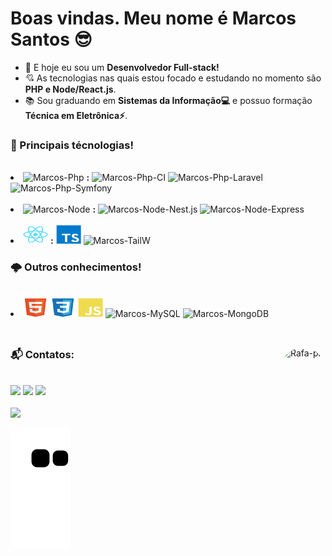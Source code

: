 # Boas vindas. Meu nome é Marcos Santos 😎

- 🔭 E hoje eu sou um **Desenvolvedor Full-stack!**
- 💘 As tecnologias nas quais estou focado e estudando no momento são **PHP e Node/React.js**.
- 📚 Sou graduando em **Sistemas da Informação💻** e possuo formação **Técnica em Eletrônica⚡**.
### 🚀 Principais técnologias!
  <br>
  <div align="flex-start">
    <li>
      <img alt="Marcos-Php" height="30" width="40" src="https://cdn.jsdelivr.net/gh/devicons/devicon/icons/php/php-plain.svg" />
      <strong>:</strong>
      <img alt="Marcos-Php-CI" height="30" width="40" src="https://cdn.jsdelivr.net/gh/devicons/devicon/icons/codeigniter/codeigniter-plain.svg" />
      <img alt="Marcos-Php-Laravel" height="30" width="40" src="https://cdn.jsdelivr.net/gh/devicons/devicon/icons/laravel/laravel-plain.svg" />
      <img alt="Marcos-Php-Symfony" height="30" width="40" src="https://cdn.jsdelivr.net/gh/devicons/devicon/icons/symfony/symfony-original.svg" />
    </li>
  </div>
  <br>
  <div align="flex-start">
    <li>
      <img alt="Marcos-Node" height="30" width="40" src="https://cdn.jsdelivr.net/gh/devicons/devicon/icons/nodejs/nodejs-plain.svg" />
      <strong>:</strong>
      <img alt="Marcos-Node-Nest.js" height="30" width="40" src="https://cdn.jsdelivr.net/gh/devicons/devicon/icons/nestjs/nestjs-plain.svg" />
      <img alt="Marcos-Node-Express" height="30" width="40" src="https://cdn.jsdelivr.net/gh/devicons/devicon/icons/express/express-original.svg" />
    </li>
  </div>
  <br>
  <div align="flex-start">
    <li>
      <img alt="Marcos-React" height="30" width="40" src="https://raw.githubusercontent.com/devicons/devicon/master/icons/react/react-original.svg">
      <strong>:</strong>
      <img alt="Marcos-Ts" height="30" width="40" src="https://raw.githubusercontent.com/devicons/devicon/master/icons/typescript/typescript-plain.svg">
      <img alt="Marcos-TailW" height="30" width="40" src="https://cdn.jsdelivr.net/gh/devicons/devicon/icons/tailwindcss/tailwindcss-plain.svg">
    </li>
  </div>
 
  ### 🌩️ Outros conhecimentos! 
  <div><br>
    <li>
      <img alt="Marcos-HTML" height="30" width="40" src="https://raw.githubusercontent.com/devicons/devicon/master/icons/html5/html5-original.svg">
      <img alt="Marcos-CSS" height="30" width="40" src="https://raw.githubusercontent.com/devicons/devicon/master/icons/css3/css3-original.svg">
      <img alt="Marcos-Js" height="30" width="40" src="https://raw.githubusercontent.com/devicons/devicon/master/icons/javascript/javascript-plain.svg">
      <img alt="Marcos-MySQL" height="30" width="40" src="https://cdn.jsdelivr.net/gh/devicons/devicon/icons/mysql/mysql-original.svg">
      <img alt="Marcos-MongoDB" height="30" width="40" src="https://cdn.jsdelivr.net/gh/devicons/devicon/icons/mongodb/mongodb-original.svg">
    </li>
  </div>
  <br>
  
  ##
  <img align="right" alt="Rafa-pic" height="150" style="border-radius:50px;" src="https://i.postimg.cc/sXJ1SsKY/unsplash-IMG.jpg">

  ### 📬 Contatos:
  <br>
  <div> 
    <a href="https://www.instagram.com/marcos.5antos/" target="_blank"><img src="https://img.shields.io/badge/-Instagram-%23E4405F?style=for-the-badge&logo=instagram&logoColor=white" target="_blank"></a>
    <a href = "mailto:marcos.infosantos@gmail.com"><img src="https://img.shields.io/badge/-Gmail-%23333?style=for-the-badge&logo=gmail&logoColor=white" target="_blank"></a>
    <a href="https://www.linkedin.com/in/marcos-santos-37379618b/" target="_blank"><img src="https://img.shields.io/badge/-LinkedIn-%230077B5?style=for-the-badge&logo=linkedin&logoColor=white" target="_blank"></a> 
  </div>
  <br>
  
  <div style="display: flex; flex-direction: row; flex-wrap: nowrap;">
  <a href="https://github.com/mvmsantos">
  <img height="180em" src="https://github-readme-stats-sigma-five.vercel.app/api?username=mvmsantos&show_icons=true&theme=dracula&count_private=true"/>
  </div>
  
  ![Snake animation](https://github.com/mvmsantos/mvmsantos/blob/output/github-contribution-grid-snake.svg)

